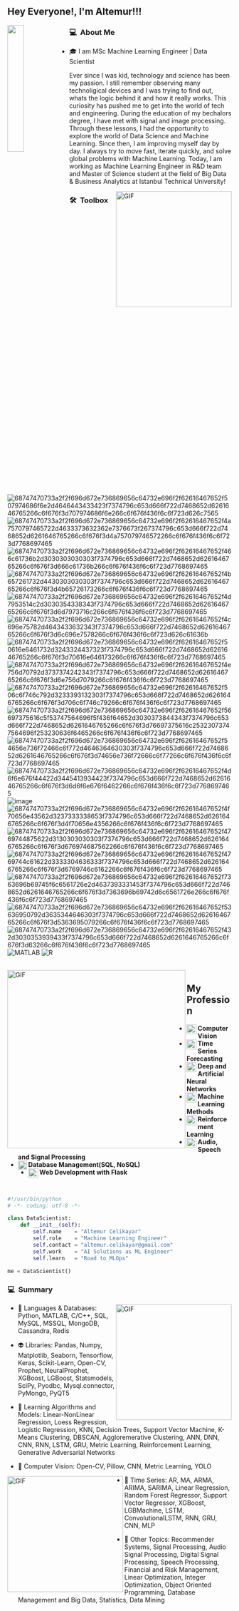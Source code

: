 <h2>Hey Everyone!, I'm Altemur!!! </h2>
<img src="https://user-images.githubusercontent.com/67932543/151660248-c3eab3ce-1279-47f0-baef-5b36a70ccd97.png" align='left' width='27%'>
<h3> 💻 &nbsp;About Me</h3>


- 🎓 I am MSc Machine Learning Engineer | Data Scientist

Ever since I was kid, technology and science has been my passion. I still remember observing many technoligical devices and I was trying to find out, whats the logic behind it and how it really works. This curiosity has pushed me to get into the world of tech and engineering. During the education of my bechalors degree, I have met with signal and image processing. Through these lessons, I had the opportunity to explore the world of Data Science and Machine Learning. Since then, I am improving myself day by day. I always try to move fast, iterate quickly, and solve global problems with Machine Learning. Today, I am working as Machine Learning Engineer in R&D team and Master of Science student at the field of Big Data & Business Analytics at Istanbul Technical University!

  
<img align="right" width="260" alt="GIF" src="https://c.tenor.com/AybzWPm64L8AAAAM/chatpark.gif"/>


<h3> 🛠 &nbsp;Toolbox</h3>

  ![68747470733a2f2f696d672e736869656c64732e696f2f62616467652f507974686f6e2d4646443433423f7374796c653d666f722d7468652d6261646765266c6f676f3d707974686f6e266c6f676f436f6c6f723d626c7565](https://user-images.githubusercontent.com/67932543/151657843-db9c558e-7888-4d63-9562-af563f70f51e.svg)
  ![68747470733a2f2f696d672e736869656c64732e696f2f62616467652f4a7570797465722d4633373632362e7376673f267374796c653d666f722d7468652d6261646765266c6f676f3d4a757079746572266c6f676f436f6c6f723d7768697465](https://user-images.githubusercontent.com/67932543/151657856-e08132d3-337e-4f6d-97d1-e243678c38ff.svg)
  ![68747470733a2f2f696d672e736869656c64732e696f2f62616467652f466c61736b2d3030303030303f7374796c653d666f722d7468652d6261646765266c6f676f3d666c61736b266c6f676f436f6c6f723d7768697465](https://user-images.githubusercontent.com/67932543/151657876-fd3fa7ee-779e-4086-b46e-56dcd2ae3a75.svg)
  ![68747470733a2f2f696d672e736869656c64732e696f2f62616467652f4b657261732d4430303030303f7374796c653d666f722d7468652d6261646765266c6f676f3d4b65726173266c6f676f436f6c6f723d7768697465](https://user-images.githubusercontent.com/67932543/151657885-9d613533-0cc7-4902-9d98-4c5e052e83e6.svg)
  ![68747470733a2f2f696d672e736869656c64732e696f2f62616467652f4d7953514c2d3030354338343f7374796c653d666f722d7468652d6261646765266c6f676f3d6d7973716c266c6f676f436f6c6f723d7768697465](https://user-images.githubusercontent.com/67932543/151657891-b4e1d9f0-2d24-40fb-954e-ce5878daeedd.svg)
  ![68747470733a2f2f696d672e736869656c64732e696f2f62616467652f4c696e75782d4643433632343f7374796c653d666f722d7468652d6261646765266c6f676f3d6c696e7578266c6f676f436f6c6f723d626c61636b](https://user-images.githubusercontent.com/67932543/151657933-ab183ec4-12f5-453e-a46e-44ab9b255909.svg)
  ![68747470733a2f2f696d672e736869656c64732e696f2f62616467652f50616e6461732d3243324437323f7374796c653d666f722d7468652d6261646765266c6f676f3d70616e646173266c6f676f436f6c6f723d7768697465](https://user-images.githubusercontent.com/67932543/151657935-dfd03da3-79c3-43b4-b22d-05b2d6a82827.svg)
  ![68747470733a2f2f696d672e736869656c64732e696f2f62616467652f4e756d70792d3737374242343f7374796c653d666f722d7468652d6261646765266c6f676f3d6e756d7079266c6f676f436f6c6f723d7768697465](https://user-images.githubusercontent.com/67932543/151657940-686d484b-6229-449a-8c32-ebdf2eea2b6f.svg)
  ![68747470733a2f2f696d672e736869656c64732e696f2f62616467652f506c6f746c792d3233393132303f7374796c653d666f722d7468652d6261646765266c6f676f3d706c6f746c79266c6f676f436f6c6f723d7768697465](https://user-images.githubusercontent.com/67932543/151657953-8d50a9fd-1ea3-452f-8367-911665e0a7c6.svg)
  ![68747470733a2f2f696d672e736869656c64732e696f2f62616467652f56697375616c5f53747564696f5f436f64652d3030373844343f7374796c653d666f722d7468652d6261646765266c6f676f3d76697375616c25323073747564696f253230636f6465266c6f676f436f6c6f723d7768697465](https://user-images.githubusercontent.com/67932543/151657984-efcbcc7e-7cf7-451d-91ce-e6734ceda8d2.svg)
  ![68747470733a2f2f696d672e736869656c64732e696f2f62616467652f54656e736f72466c6f772d4646364630303f7374796c653d666f722d7468652d6261646765266c6f676f3d74656e736f72666c6f77266c6f676f436f6c6f723d7768697465](https://user-images.githubusercontent.com/67932543/151657772-0ba63e33-66f3-49ad-b18f-cf75e21e29a9.svg)
  ![68747470733a2f2f696d672e736869656c64732e696f2f62616467652f4d6f6e676f44422d3445413934423f7374796c653d666f722d7468652d6261646765266c6f676f3d6d6f6e676f6462266c6f676f436f6c6f723d7768697465](https://user-images.githubusercontent.com/67932543/151657811-e932a706-6386-4fd2-9cd3-253609907454.svg)
  ![image](https://user-images.githubusercontent.com/67932543/151658270-51704ac6-c08e-4645-af5d-d152c67adaeb.png)
  ![68747470733a2f2f696d672e736869656c64732e696f2f62616467652f4f70656e43562d3237333338653f7374796c653d666f722d7468652d6261646765266c6f676f3d4f70656e4356266c6f676f436f6c6f723d7768697465](https://user-images.githubusercontent.com/67932543/151657901-1535d90d-d7e4-4e69-a71c-6e620d842aa0.svg)
  ![68747470733a2f2f696d672e736869656c64732e696f2f62616467652f4769744875622d3130303030303f7374796c653d666f722d7468652d6261646765266c6f676f3d676974687562266c6f676f436f6c6f723d7768697465](https://user-images.githubusercontent.com/67932543/151657916-ac8e4366-01d6-421f-8b48-4b845710ee6b.svg)
  ![68747470733a2f2f696d672e736869656c64732e696f2f62616467652f4769744c61622d3333304636333f7374796c653d666f722d7468652d6261646765266c6f676f3d6769746c6162266c6f676f436f6c6f723d7768697465](https://user-images.githubusercontent.com/67932543/151657918-3ddeb137-ef9c-489e-ae6f-829ce95f11a3.svg)
  ![68747470733a2f2f696d672e736869656c64732e696f2f62616467652f7363696b69745f6c6561726e2d4637393331453f7374796c653d666f722d7468652d6261646765266c6f676f3d7363696b69742d6c6561726e266c6f676f436f6c6f723d7768697465](https://user-images.githubusercontent.com/67932543/151658017-e9f3da8e-36bf-42be-b576-48e7bcd0dc12.svg)
  ![68747470733a2f2f696d672e736869656c64732e696f2f62616467652f53636950792d3635344646303f7374796c653d666f722d7468652d6261646765266c6f676f3d5363695079266c6f676f436f6c6f723d7768697465](https://user-images.githubusercontent.com/67932543/151658022-87cf3a01-e69d-4cc9-a8f5-eafbb9bb0b66.svg)
  ![68747470733a2f2f696d672e736869656c64732e696f2f62616467652f432d3030353939433f7374796c653d666f722d7468652d6261646765266c6f676f3d63266c6f676f436f6c6f723d7768697465](https://user-images.githubusercontent.com/67932543/151658038-b3f0a57b-f985-49bd-905f-851c7603654f.svg)
  ![MATLAB](https://www.mathworks.com/matlabcentral/images/matlab-file-exchange.svg)
  ![R](https://img.shields.io/badge/-R-333333?style=flat&logo=r)

<br/>

<img align="left" width="400" alt="GIF" src= "https://media1.giphy.com/media/qgQUggAC3Pfv687qPC/giphy.gif?cid=ecf05e4767nk0drj4rjlbzcizs8nmzqyg8mpcd9elo5pabyw&rid=giphy.gif&ct=g"/>

## My Profession
- <img align="left" alt="CV" width="22px" src="https://user-images.githubusercontent.com/67932543/151658740-11ed1654-fc24-40f6-bf3d-7a0151ed1c82.png" />  **Computer Vision**
- <img align="left" alt="FC" width="22px" src="https://user-images.githubusercontent.com/67932543/151658683-519ce69d-1366-44c2-9738-f1130bd14c16.png" />  **Time Series Forecasting**
- <img align="left" alt="TF" width="22px" src="https://user-images.githubusercontent.com/67932543/151658916-94b770a3-1b69-4a54-9607-2c55d1dc1887.png" />  **Deep and Artificial Neural Networks**
- <img align="left" alt="TaF" width="22px" src="https://user-images.githubusercontent.com/67932543/151658958-e4f08dcf-920e-4ae1-b315-b5de8349acfb.png" />  **Machine Learning Methods**
- <img align="left" alt="TsF" width="22px" src="https://user-images.githubusercontent.com/67932543/151659501-2d6364ab-5211-4b5b-91b7-2c0f3aea92da.png" />  **Reinforcement Learning**
- <img align="left" alt="TdF" width="22px" src="https://user-images.githubusercontent.com/67932543/151659550-b4a62ef9-363b-4ae3-9b22-c0176f8bcc18.png" />  **Audio, Speech and Signal Processing**
- <img align="left" alt="TwF" width="20px" src="https://user-images.githubusercontent.com/67932543/151659686-e49c7855-e953-465b-b260-e3dee3f9a4e3.png" />  **Database Management(SQL, NoSQL)**
- <img align="left" alt="TfF" width="22px" src="https://user-images.githubusercontent.com/67932543/151659609-af8f6f19-7976-4bba-ab19-f422a52dd422.png" />  **Web Development with Flask**


<br/>


```python
#!/usr/bin/python
# -*- coding: utf-8 -*-

class DataScientist:
    def __init__(self):
        self.name    = "Altemur Celikayar"
        self.role    = "Machine Learning Engineer"
        self.contact = "altemur.celikayar@gmail.com"
        self.work    = "AI Solutions as ML Engineer"
        self.learn   = "Road to MLOps"

me = DataScientist()
```
<h3> 💻 &nbsp;Summary</h3>
<img align="right" width="260" alt="GIF" src="https://c.tenor.com/_DOBjnGspYAAAAAC/code-coding.gif"/>

- 🤠 Languages & Databases: Python, MATLAB, C/C++, SQL, MySQL, MSSQL, MongoDB, Cassandra, Redis 

- 👽 Libraries: Pandas, Numpy, Matplotlib, Seaborn, Tensorflow, Keras, Scikit-Learn, Open-CV, Prophet, NeuralProphet, XGBoost, LGBoost, Statsmodels, SciPy, Pyodbc, Mysql.connector, PyMongo, PyQT5

- 👾 Learning Algorithms and Models: Linear-NonLinear Regression, Loess Regression, Logistic Regression, KNN, Decision Trees, Support Vector Machine, K-Means Clustering, DBSCAN, Aggloremerative Clustering, ANN, DNN, CNN, RNN, LSTM, GRU, Metric Learning, Reinforcement Learning, Generative Adversarial Networks

- 🤖 Computer Vision: Open-CV, Pillow, CNN, Metric Learning, YOLO
<img align="left" width="260" alt="GIF" src="https://c.tenor.com/MDcGuSztcboAAAAC/stock-market-roller-coaster.gif"/>

- 🎃 Time Series: AR, MA, ARMA, ARIMA, SARIMA, Linear Regression, Random Forest Regressor, Support Vector Regressor, XGBoost, LGBMachine, LSTM, ConvolutionalLSTM, RNN, GRU, CNN, MLP

- 🤡 Other Topics: Recommender Systems, Signal Processing, Audio Signal Processing, Digital Signal Processing, Speech Processing, Financial and Risk Management, Linear Optimization, Integer Optimization, Object Oriented Programming, Database Management and Big Data, Statistics, Data Mining

